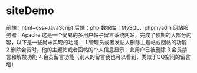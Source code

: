 # siteDemo
前端：html+css+JavaScript
后端：php
数据库：MySQL、phpmyadin
网站服务器：Apache
这是一个简易的多用户帖子留言系统网站，完成了预期的大部分内容，以下是一些尚未实现的功能：
1.管理员或者发帖人删除主题帖或回帖的功能
2.删除会员时，他的主题帖或者回帖的个人信息显示：此用户已被删除
3.会员禁言和解禁功能
4.会员留言功能（别人的留言我也可以看到，类似于QQ空间的留言墙）
